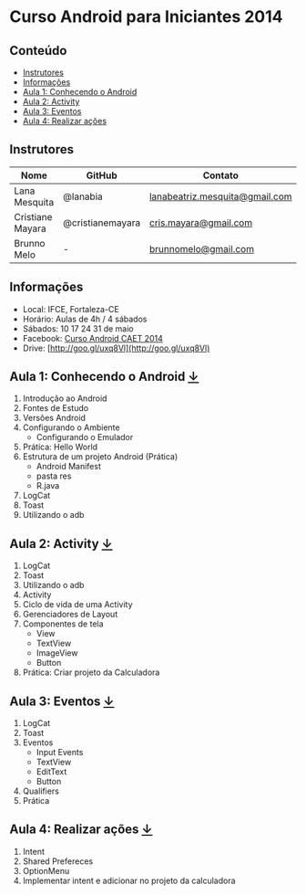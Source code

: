 # Curso Android para Iniciantes 2014

## Conteúdo

- [Instrutores](#instructors)
- [Informações](#info)
- [Aula 1: Conhecendo o Android](#day1)
- [Aula 2: Activity](#day2)
- [Aula 3: Eventos](#day3)
- [Aula 4: Realizar ações](#day4)

## <a name="instructors"></a>Instrutores

| Nome             | GitHub           | Contato                          |
| ---------------- | ---------------- | -------------------------------- |
| Lana Mesquita    | @lanabia         | <lanabeatriz.mesquita@gmail.com> |
| Cristiane Mayara | @cristianemayara | <cris.mayara@gmail.com>          |
| Brunno Melo      | -                | <brunnomelo@gmail.com>           |

## <a name="info"></a>Informações

- Local: IFCE, Fortaleza-CE
- Horário: Aulas de 4h / 4 sábados
- Sábados: 10 17 24 31 de maio
- Facebook: [Curso Android CAET 2014](https://www.facebook.com/groups/CursoAndroidCAET2014/?ref=ts&fref=ts)
- Drive: [http://goo.gl/uxq8Vl](http://goo.gl/uxq8Vl)

## <a name="day1"></a>Aula 1: Conhecendo o Android [↓](./android-day-01.pdf)

1. Introdução ao Android
2. Fontes de Estudo
3. Versões Android
4. Configurando o Ambiente
   - Configurando o Emulador
5. Prática: Hello World
6. Estrutura de um projeto Android (Prática)
   - Android Manifest
   - pasta res
   - R.java
7. LogCat
8. Toast
9. Utilizando o adb

## <a name="day2"></a>Aula 2: Activity [↓](./android-day-02.pdf)

1. LogCat
2. Toast
3. Utilizando o adb
4. Activity
5. Ciclo de vida de uma Activity
6. Gerenciadores de Layout
7. Componentes de tela
   - View
   - TextView
   - ImageView
   - Button
8. Prática: Criar projeto da Calculadora

## <a name="day3"></a>Aula 3: Eventos [↓](./android-day-03.pdf)

1. LogCat
2. Toast
3. Eventos
   - Input Events
   - TextView
   - EditText
   - Button
4. Qualifiers
5. Prática

## <a name="day4"></a>Aula 4: Realizar ações [↓](./android-day-04.pdf)

1. Intent
2. Shared Prefereces
3. OptionMenu
4. Implementar intent e adicionar no projeto da calculadora
